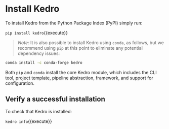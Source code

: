 # Install Kedro

To install Kedro from the Python Package Index (PyPI) simply run:

`pip install kedro`{{execute}}

>_Note:_ It is also possible to install Kedro using `conda`, as follows, but we recommend using `pip` at this point to eliminate any potential dependency issues:


```bash
conda install -c conda-forge kedro
```

Both `pip` and `conda` install the core Kedro module, which includes the CLI tool, project template, pipeline abstraction, framework, and support for configuration.

## Verify a successful installation

To check that Kedro is installed:

`kedro info`{{execute}}